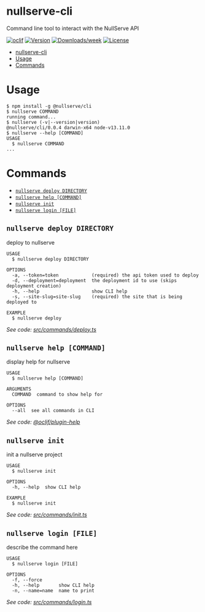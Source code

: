 # nullserve-cli

Command line tool to interact with the NullServe API

[![oclif](https://img.shields.io/badge/cli-oclif-informational.svg?style=for-the-badge)](https://oclif.io)
[![Version](https://img.shields.io/npm/v/@nullserve/cli.svg?style=for-the-badge&logo=npm)](https://npmjs.org/package/nullserve-cli)
[![Downloads/week](https://img.shields.io/npm/dw/@nullserve/cli.svg?style=for-the-badge&logo=npm)](https://npmjs.org/package/nullserve-cli)
[![License](https://img.shields.io/npm/l/@nullserve/cli.svg?style=for-the-badge&logo=apache)](https://github.com/nullserve/nullserve-cli/blob/master/package.json)

<!-- prettier-ignore-start -->
<!-- toc -->
* [nullserve-cli](#nullserve-cli)
* [Usage](#usage)
* [Commands](#commands)
<!-- tocstop -->
<!-- prettier-ignore-end -->

# Usage

<!-- prettier-ignore -->
<!-- usage -->
```sh-session
$ npm install -g @nullserve/cli
$ nullserve COMMAND
running command...
$ nullserve (-v|--version|version)
@nullserve/cli/0.0.4 darwin-x64 node-v13.11.0
$ nullserve --help [COMMAND]
USAGE
  $ nullserve COMMAND
...
```
<!-- usagestop -->
<!-- prettier-ignore-end -->

# Commands

<!-- prettier-ignore-start -->
<!-- commands -->
* [`nullserve deploy DIRECTORY`](#nullserve-deploy-directory)
* [`nullserve help [COMMAND]`](#nullserve-help-command)
* [`nullserve init`](#nullserve-init)
* [`nullserve login [FILE]`](#nullserve-login-file)

## `nullserve deploy DIRECTORY`

deploy to nullserve

```
USAGE
  $ nullserve deploy DIRECTORY

OPTIONS
  -a, --token=token            (required) the api token used to deploy
  -d, --deployment=deployment  the deployment id to use (skips deployment creation)
  -h, --help                   show CLI help
  -s, --site-slug=site-slug    (required) the site that is being deployed to

EXAMPLE
  $ nullserve deploy
```

_See code: [src/commands/deploy.ts](https://github.com/nullserve/nullserve-cli/blob/v0.0.4/src/commands/deploy.ts)_

## `nullserve help [COMMAND]`

display help for nullserve

```
USAGE
  $ nullserve help [COMMAND]

ARGUMENTS
  COMMAND  command to show help for

OPTIONS
  --all  see all commands in CLI
```

_See code: [@oclif/plugin-help](https://github.com/oclif/plugin-help/blob/v2.2.3/src/commands/help.ts)_

## `nullserve init`

init a nullserve project

```
USAGE
  $ nullserve init

OPTIONS
  -h, --help  show CLI help

EXAMPLE
  $ nullserve init
```

_See code: [src/commands/init.ts](https://github.com/nullserve/nullserve-cli/blob/v0.0.4/src/commands/init.ts)_

## `nullserve login [FILE]`

describe the command here

```
USAGE
  $ nullserve login [FILE]

OPTIONS
  -f, --force
  -h, --help       show CLI help
  -n, --name=name  name to print
```

_See code: [src/commands/login.ts](https://github.com/nullserve/nullserve-cli/blob/v0.0.4/src/commands/login.ts)_
<!-- commandsstop -->
<!-- prettier-ignore-end -->

